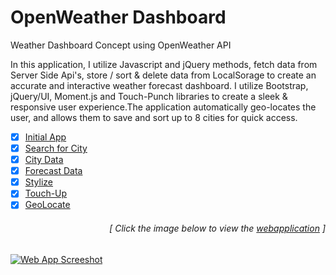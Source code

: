 # OpenWeather Dashboard
Weather Dashboard Concept using OpenWeather API

In this application, I utilize Javascript and jQuery methods, fetch data from Server 
Side Api's, store / sort & delete data from LocalSorage to create an accurate and 
interactive weather forecast dashboard. I utilize Bootstrap, jQuery/UI, Moment.js 
and Touch-Punch libraries to create a sleek & responsive user experience.The application 
automatically geo-locates the user, and allows them to save and sort up to 8 cities 
for quick access.


- [x] [Initial App](https://github.com/luc1dLife/OpenWeather-Dashboard/issues/1)
- [x] [Search for City](https://github.com/luc1dLife/OpenWeather-Dashboard/issues/2)
- [x] [City Data](https://github.com/luc1dLife/OpenWeather-Dashboard/issues/3)
- [x] [Forecast Data](https://github.com/luc1dLife/OpenWeather-Dashboard/issues/4)
- [x] [Stylize](https://github.com/luc1dLife/OpenWeather-Dashboard/issues/5)
- [x] [Touch-Up](https://github.com/luc1dLife/OpenWeather-Dashboard/issues/6)
- [x] [GeoLocate](https://github.com/luc1dLife/OpenWeather-Dashboard/issues/7)
<h6><p align="right">[ Click the image below to view the <a href="https://luc1dlife.github.io/OpenWeather-Dashboard/">webapplication</a> ]</p></h6>
<a href="https://luc1dlife.github.io/OpenWeather-Dashboard/">
  <img src="https://raw.githubusercontent.com/luc1dLife/OpenWeather-Dashboard/master/assets/img/Preview.png" alt="Web App Screeshot">
</a>
